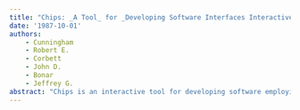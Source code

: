```yaml
---
title: "Chips: _A Tool_ for _Developing Software Interfaces Interactively_."
date: '1987-10-01'
authors: 
    - Cunningham
    - Robert E.
    - Corbett
    - John D.
    - Bonar
    - Jeffrey G.
abstract: "Chips is an interactive tool for developing software employing graphical humancomputer interfaces on Xerox Lisp machines. For the programmer, It provides a rich graphical interface for the creation of rich graphical interfaces. In the service of an end user, It provides classes for modeling the graphical relationships of objects on the screen and maintaining constraints between them. Several large applications have been developed with Chips including intelligent tutors for programming and electricity. Chips is implemented as a collection of customizable classes in the LOOPS object-oriented extensions to Interlisp-D. The three fundamental classes are 1 DomainObject which defines objects of the application domain - the domain for which the interface is being built - and ties together the various functionalities provided by the Chips system 2 DisplayObject which defines mouse-sensitive graphical objects and 3 Substrate which defines specialized windows for displaying and storing collections of instances of DisplayObject. A programmer creates an interface by specializing existing DomainObjects and drawing new Displayobjects with a graphics editor. Instances of DispalyObject and Substrate are assembled on screen to form the interface. Once the interface has been sketched in this manner, the programmer can build inward, creating all other parts of the application through the objects on the screen."
---
```


